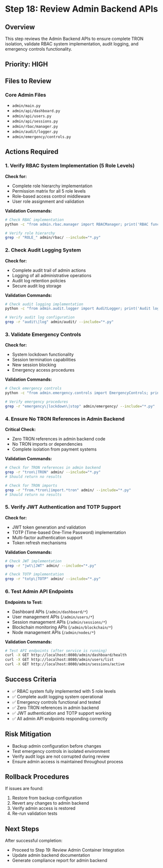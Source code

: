 # Step 18: Review Admin Backend APIs

## Overview

This step reviews the Admin Backend APIs to ensure complete TRON isolation, validate RBAC system implementation, audit logging, and emergency controls functionality.

## Priority: HIGH

## Files to Review

### Core Admin Files
- `admin/main.py`
- `admin/api/dashboard.py`
- `admin/api/users.py`
- `admin/api/sessions.py`
- `admin/rbac/manager.py`
- `admin/audit/logger.py`
- `admin/emergency/controls.py`

## Actions Required

### 1. Verify RBAC System Implementation (5 Role Levels)

**Check for:**
- Complete role hierarchy implementation
- Permission matrix for all 5 role levels
- Role-based access control middleware
- User role assignment and validation

**Validation Commands:**
```bash
# Check RBAC implementation
python -c "from admin.rbac.manager import RBACManager; print('RBAC functional')"

# Verify role hierarchy
grep -r "ROLE_" admin/rbac/ --include="*.py"
```

### 2. Check Audit Logging System

**Check for:**
- Complete audit trail of admin actions
- Logging of all administrative operations
- Audit log retention policies
- Secure audit log storage

**Validation Commands:**
```bash
# Check audit logging implementation
python -c "from admin.audit.logger import AuditLogger; print('Audit logging functional')"

# Verify audit log configuration
grep -r "audit\|log" admin/audit/ --include="*.py"
```

### 3. Validate Emergency Controls

**Check for:**
- System lockdown functionality
- Session termination capabilities
- New session blocking
- Emergency access procedures

**Validation Commands:**
```bash
# Check emergency controls
python -c "from admin.emergency.controls import EmergencyControls; print('Emergency controls functional')"

# Verify emergency procedures
grep -r "emergency\|lockdown\|stop" admin/emergency/ --include="*.py"
```

### 4. Ensure No TRON References in Admin Backend

**Critical Check:**
- Zero TRON references in admin backend code
- No TRON imports or dependencies
- Complete isolation from payment systems

**Validation Commands:**
```bash
# Check for TRON references in admin backend
grep -r "tron\|TRON" admin/ --include="*.py"
# Should return no results

# Check for TRON imports
grep -r "from.*tron\|import.*tron" admin/ --include="*.py"
# Should return no results
```

### 5. Verify JWT Authentication and TOTP Support

**Check for:**
- JWT token generation and validation
- TOTP (Time-based One-Time Password) implementation
- Multi-factor authentication support
- Token refresh mechanisms

**Validation Commands:**
```bash
# Check JWT implementation
grep -r "jwt\|JWT" admin/ --include="*.py"

# Check TOTP implementation
grep -r "totp\|TOTP" admin/ --include="*.py"
```

### 6. Test Admin API Endpoints

**Endpoints to Test:**
- Dashboard APIs (`/admin/dashboard/*`)
- User management APIs (`/admin/users/*`)
- Session management APIs (`/admin/sessions/*`)
- Blockchain monitoring APIs (`/admin/blockchain/*`)
- Node management APIs (`/admin/nodes/*`)

**Validation Commands:**
```bash
# Test API endpoints (after service is running)
curl -X GET http://localhost:8080/admin/dashboard/health
curl -X GET http://localhost:8080/admin/users/list
curl -X GET http://localhost:8080/admin/sessions/active
```

## Success Criteria

- ✅ RBAC system fully implemented with 5 role levels
- ✅ Complete audit logging system operational
- ✅ Emergency controls functional and tested
- ✅ Zero TRON references in admin backend
- ✅ JWT authentication and TOTP support working
- ✅ All admin API endpoints responding correctly

## Risk Mitigation

- Backup admin configuration before changes
- Test emergency controls in isolated environment
- Verify audit logs are not corrupted during review
- Ensure admin access is maintained throughout process

## Rollback Procedures

If issues are found:
1. Restore from backup configuration
2. Revert any changes to admin backend
3. Verify admin access is restored
4. Re-run validation tests

## Next Steps

After successful completion:
- Proceed to Step 19: Review Admin Container Integration
- Update admin backend documentation
- Generate compliance report for admin backend
